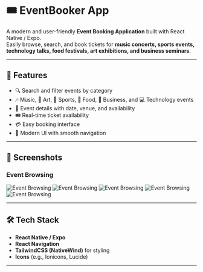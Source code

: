 # 🎟️ EventBooker App

A modern and user-friendly **Event Booking Application** built with React Native / Expo.  
Easily browse, search, and book tickets for **music concerts, sports events, technology talks, food festivals, art exhibitions, and business seminars**.  

---

## 🚀 Features
- 🔍 Search and filter events by category  
- 🎶 Music, 🎨 Art, 🏀 Sports, 🍔 Food, 💼 Business, and 💻 Technology events  
- 📅 Event details with date, venue, and availability  
- 🎟️ Real-time ticket availability  
- 💳 Easy booking interface  
- 📱 Modern UI with smooth navigation  

---

## 📸 Screenshots

### Event Browsing
![Event Browsing](./screenshot1.jpeg)
![Event Browsing](./screenshort2.jpeg)
![Event Browsing](./Screenshot3.png)
![Event Browsing](./Screenshot4.png)
![Event Browsing](./Screenshot5.png)



---

## 🛠️ Tech Stack
- **React Native / Expo**
- **React Navigation**
- **TailwindCSS (NativeWind)** for styling
- **Icons** (e.g., Ionicons, Lucide)

---
